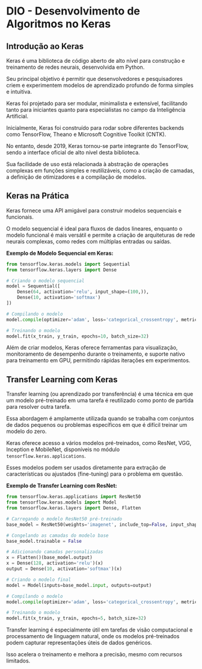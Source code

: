 # DIO - Desenvolvimento de Algoritmos no Keras

## Introdução ao Keras

Keras é uma biblioteca de código aberto de alto nível para construção e treinamento de redes neurais, desenvolvida em Python. 

Seu principal objetivo é permitir que desenvolvedores e pesquisadores criem e experimentem modelos de aprendizado profundo de forma simples e intuitiva. 

Keras foi projetado para ser modular, minimalista e extensível, facilitando tanto para iniciantes quanto para especialistas no campo da Inteligência Artificial.

Inicialmente, Keras foi construído para rodar sobre diferentes backends como TensorFlow, Theano e Microsoft Cognitive Toolkit (CNTK). 

No entanto, desde 2019, Keras tornou-se parte integrante do TensorFlow, sendo a interface oficial de alto nível desta biblioteca. 

Sua facilidade de uso está relacionada à abstração de operações complexas em funções simples e reutilizáveis, como a criação de camadas, a definição de otimizadores e a compilação de modelos.

## Keras na Prática

Keras fornece uma API amigável para construir modelos sequenciais e funcionais. 

O modelo sequencial é ideal para fluxos de dados lineares, enquanto o modelo funcional é mais versátil e permite a criação de arquiteturas de rede neurais complexas, 
como redes com múltiplas entradas ou saídas.


**Exemplo de Modelo Sequencial em Keras:**

```python
from tensorflow.keras.models import Sequential
from tensorflow.keras.layers import Dense

# Criando o modelo sequencial
model = Sequential([
    Dense(64, activation='relu', input_shape=(100,)),
    Dense(10, activation='softmax')
])

# Compilando o modelo
model.compile(optimizer='adam', loss='categorical_crossentropy', metrics=['accuracy'])

# Treinando o modelo
model.fit(x_train, y_train, epochs=10, batch_size=32)
```

Além de criar modelos, Keras oferece ferramentas para visualização, monitoramento de desempenho durante o treinamento, 
e suporte nativo para treinamento em GPU, permitindo rápidas iterações em experimentos.


## Transfer Learning com Keras

Transfer learning (ou aprendizado por transferência) é uma técnica em que um modelo pré-treinado em uma tarefa 
é reutilizado como ponto de partida para resolver outra tarefa. 

Essa abordagem é amplamente utilizada quando se trabalha com conjuntos de dados pequenos ou problemas específicos em que é difícil treinar um modelo do zero.

Keras oferece acesso a vários modelos pré-treinados, como ResNet, VGG, Inception e MobileNet, 
disponíveis no módulo `tensorflow.keras.applications`. 

Esses modelos podem ser usados diretamente para extração de características ou ajustados (fine-tuning) para o problema em questão.

**Exemplo de Transfer Learning com ResNet:**

```python
from tensorflow.keras.applications import ResNet50
from tensorflow.keras.models import Model
from tensorflow.keras.layers import Dense, Flatten

# Carregando o modelo ResNet50 pré-treinado
base_model = ResNet50(weights='imagenet', include_top=False, input_shape=(224, 224, 3))

# Congelando as camadas do modelo base
base_model.trainable = False

# Adicionando camadas personalizadas
x = Flatten()(base_model.output)
x = Dense(128, activation='relu')(x)
output = Dense(10, activation='softmax')(x)

# Criando o modelo final
model = Model(inputs=base_model.input, outputs=output)

# Compilando o modelo
model.compile(optimizer='adam', loss='categorical_crossentropy', metrics=['accuracy'])

# Treinando o modelo
model.fit(x_train, y_train, epochs=5, batch_size=32)
```

Transfer learning é especialmente útil em tarefas de visão computacional e processamento de linguagem natural, 
onde os modelos pré-treinados podem capturar representações úteis de dados genéricos. 

Isso acelera o treinamento e melhora a precisão, mesmo com recursos limitados.
